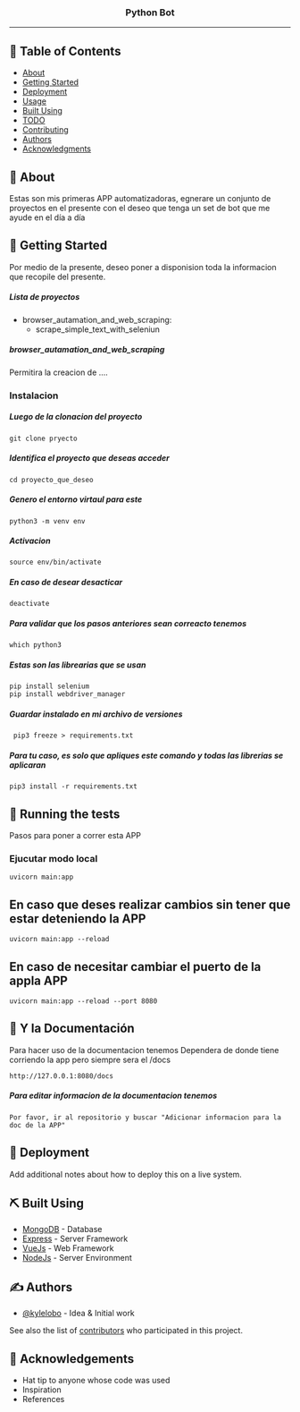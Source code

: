 <h3 align="center">Python Bot</h3>

---

## 📝 Table of Contents

- [About](#about)
- [Getting Started](#getting_started)
- [Deployment](#deployment)
- [Usage](#usage)
- [Built Using](#built_using)
- [TODO](../TODO.md)
- [Contributing](../CONTRIBUTING.md)
- [Authors](#authors)
- [Acknowledgments](#acknowledgement)

## 🧐 About <a name = "about"></a>

Estas son mis primeras APP automatizadoras, egnerare un conjunto de proyectos en el presente con el deseo que tenga un set de bot que me ayude en el día a día

## 🏁 Getting Started <a name = "getting_started"></a>

Por medio de la presente, deseo poner a disponision toda la informacion que recopile del presente.

##### Lista de proyectos
 - browser_autamation_and_web_scraping:
    - scrape_simple_text_with_seleniun

##### browser_autamation_and_web_scraping
Permitira la creacion de ....

### Instalacion
##### Luego de la clonacion del proyecto

```
git clone pryecto
```

##### Identifica el proyecto que deseas acceder
```
cd proyecto_que_deseo
```

##### Genero el entorno virtaul para este
```
python3 -m venv env
```

##### Activacion
```
source env/bin/activate
```

##### En caso de desear desacticar
```
deactivate
```

##### Para validar que los pasos anteriores sean correacto tenemos
```
which python3
```

##### Estas son las librearias que se usan
```
pip install selenium
pip install webdriver_manager
```

##### Guardar instalado en mi archivo de versiones
```
 pip3 freeze > requirements.txt 
```

##### Para tu caso, es solo que apliques este comando y todas las librerias se aplicaran
```
pip3 install -r requirements.txt
```

## 🔧 Running the tests <a name = "tests"></a>

Pasos para poner a correr esta APP

### Ejucutar modo local

```
uvicorn main:app
```

## En caso que deses realizar cambios sin tener que estar deteniendo la APP

```
uvicorn main:app --reload
```

## En caso de necesitar cambiar el puerto de la appla APP

```
uvicorn main:app --reload --port 8080
```

## 🎈 Y la Documentación <a name="usage"></a>

Para hacer uso de la documentacion tenemos
Dependera de donde tiene corriendo la app pero siempre sera el /docs

```
http://127.0.0.1:8080/docs
```

##### Para editar informacion de la documentacion tenemos

```
Por favor, ir al repositorio y buscar "Adicionar informacion para la doc de la APP"
```

## 🚀 Deployment <a name = "deployment"></a>

Add additional notes about how to deploy this on a live system.

## ⛏️ Built Using <a name = "built_using"></a>

- [MongoDB](https://www.mongodb.com/) - Database
- [Express](https://expressjs.com/) - Server Framework
- [VueJs](https://vuejs.org/) - Web Framework
- [NodeJs](https://nodejs.org/en/) - Server Environment

## ✍️ Authors <a name = "authors"></a>

- [@kylelobo](https://github.com/kylelobo) - Idea & Initial work

See also the list of [contributors](https://github.com/kylelobo/The-Documentation-Compendium/contributors) who participated in this project.

## 🎉 Acknowledgements <a name = "acknowledgement"></a>

- Hat tip to anyone whose code was used
- Inspiration
- References
